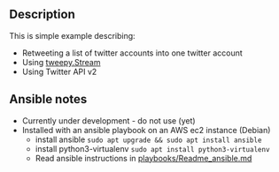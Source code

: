 ## Description
This is simple example describing:
* Retweeting a list of twitter accounts into one twitter account
* Using [tweepy.Stream](https://docs.tweepy.org/en/stable/streaming.html)
* Using Twitter API v2

## Ansible notes
* Currently under development - do not use (yet)
* Installed with an ansible playbook on an AWS ec2 instance (Debian)
    * install ansible `sudo apt upgrade && sudo apt install ansible`
    * install python3-virtualenv `sudo apt install python3-virtualenv`
    * Read ansible instructions in [playbooks/Readme_ansible.md](https://github.com/johnedstone/twitter-stream-retreat-simple/tree/main/playbooks)


<!--
# vim: ai et ts=4 sw=4 sts=4 nu
-->
